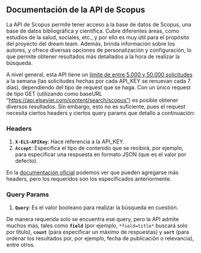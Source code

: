 ## Documentación de la API de Scopus

La API de Scopus permite tener acceso a la base de datos de Scopus, una base de datos bibliográfica y científica. Cubre diferentes áreas, como estudios de la salud, sociales, etc., y por ello es muy útil para el propósito del proyecto del dream team. Además, brinda información sobre los autores, y ofrece diversas opciones de personalización y configuración, lo que permite obtener resultados más detallados a la hora de realizar la búsqueda.

A nivel general, esta API tiene un [límite de entre 5.000 y 50.000 solicitudes](https://dev.elsevier.com/api_key_settings.html) a la semana  (las solicitudes hechas por cada API_KEY se renuevan cada 7 días), dependiendo del tipo de request que se haga. Con un único request de tipo GET (utilizando como baseURL “https://api.elsevier.com/content/search/scopus”) es posible obtener diversos resultados. Sin embargo, esto no es suficiente, pues el request necesita ciertos headers y ciertos query params que detallo a continuación:

### Headers

1. **`X-ELS-APIKey`**: Hace referencia a la API_KEY.
2. **`Accept`**: Especifica el tipo de contenido que se recibirá, por ejemplo, para especificar una respuesta en formato JSON (que es el valor por defecto).

En la [documentación oficial](https://dev.elsevier.com/documentation/ScopusSearchAPI.wadl) podemos ver que pueden agregarse más headers, pero los requeridos son los especificados anteriormente. 

### Query Params

1. **`Query`**: Es el valor booleano para realizar la búsqueda en cuestión.

De manera requerida solo se encuentra ese query, pero la API admite muchos más, tales como **`field`** (por ejemplo, `*field=title*` buscará solo por título), **`count`** (para especificar un máximo de respuestas) y **`sort`** (para ordenar los resultados por, por ejemplo, fecha de publicación o relevancia), entre otros.